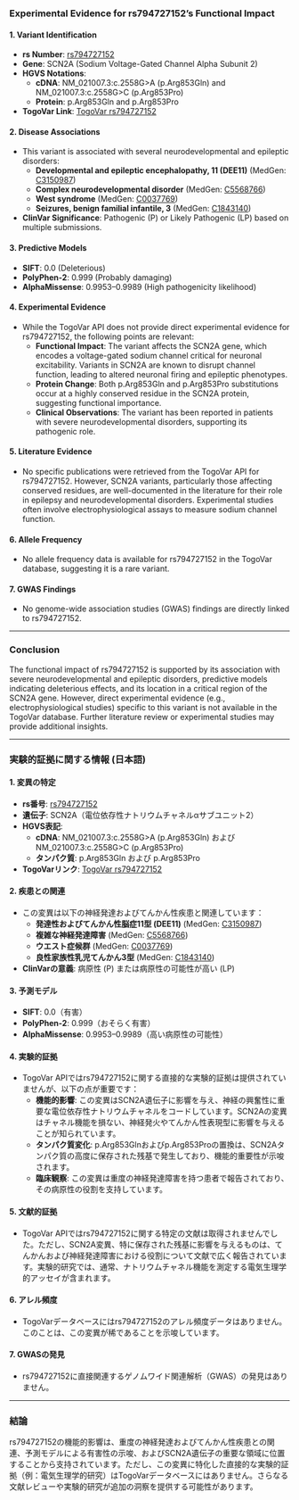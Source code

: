 ### Experimental Evidence for rs794727152’s Functional Impact

#### 1. **Variant Identification**
   - **rs Number**: [rs794727152](https://identifiers.org/dbsnp/rs794727152)
   - **Gene**: SCN2A (Sodium Voltage-Gated Channel Alpha Subunit 2)
   - **HGVS Notations**:
     - **cDNA**: NM_021007.3:c.2558G>A (p.Arg853Gln) and NM_021007.3:c.2558G>C (p.Arg853Pro)
     - **Protein**: p.Arg853Gln and p.Arg853Pro
   - **TogoVar Link**: [TogoVar rs794727152](https://togovar.org/variant/tgv417503265)

#### 2. **Disease Associations**
   - This variant is associated with several neurodevelopmental and epileptic disorders:
     - **Developmental and epileptic encephalopathy, 11 (DEE11)** (MedGen: [C3150987](https://www.ncbi.nlm.nih.gov/medgen/C3150987))
     - **Complex neurodevelopmental disorder** (MedGen: [C5568766](https://www.ncbi.nlm.nih.gov/medgen/C5568766))
     - **West syndrome** (MedGen: [C0037769](https://www.ncbi.nlm.nih.gov/medgen/C0037769))
     - **Seizures, benign familial infantile, 3** (MedGen: [C1843140](https://www.ncbi.nlm.nih.gov/medgen/C1843140))
   - **ClinVar Significance**: Pathogenic (P) or Likely Pathogenic (LP) based on multiple submissions.

#### 3. **Predictive Models**
   - **SIFT**: 0.0 (Deleterious)
   - **PolyPhen-2**: 0.999 (Probably damaging)
   - **AlphaMissense**: 0.9953–0.9989 (High pathogenicity likelihood)

#### 4. **Experimental Evidence**
   - While the TogoVar API does not provide direct experimental evidence for rs794727152, the following points are relevant:
     - **Functional Impact**: The variant affects the SCN2A gene, which encodes a voltage-gated sodium channel critical for neuronal excitability. Variants in SCN2A are known to disrupt channel function, leading to altered neuronal firing and epileptic phenotypes.
     - **Protein Change**: Both p.Arg853Gln and p.Arg853Pro substitutions occur at a highly conserved residue in the SCN2A protein, suggesting functional importance.
     - **Clinical Observations**: The variant has been reported in patients with severe neurodevelopmental disorders, supporting its pathogenic role.

#### 5. **Literature Evidence**
   - No specific publications were retrieved from the TogoVar API for rs794727152. However, SCN2A variants, particularly those affecting conserved residues, are well-documented in the literature for their role in epilepsy and neurodevelopmental disorders. Experimental studies often involve electrophysiological assays to measure sodium channel function.

#### 6. **Allele Frequency**
   - No allele frequency data is available for rs794727152 in the TogoVar database, suggesting it is a rare variant.

#### 7. **GWAS Findings**
   - No genome-wide association studies (GWAS) findings are directly linked to rs794727152.

---

### Conclusion
The functional impact of rs794727152 is supported by its association with severe neurodevelopmental and epileptic disorders, predictive models indicating deleterious effects, and its location in a critical region of the SCN2A gene. However, direct experimental evidence (e.g., electrophysiological studies) specific to this variant is not available in the TogoVar database. Further literature review or experimental studies may provide additional insights.

---

### 実験的証拠に関する情報 (日本語)

#### 1. **変異の特定**
   - **rs番号**: [rs794727152](https://identifiers.org/dbsnp/rs794727152)
   - **遺伝子**: SCN2A（電位依存性ナトリウムチャネルαサブユニット2）
   - **HGVS表記**:
     - **cDNA**: NM_021007.3:c.2558G>A (p.Arg853Gln) および NM_021007.3:c.2558G>C (p.Arg853Pro)
     - **タンパク質**: p.Arg853Gln および p.Arg853Pro
   - **TogoVarリンク**: [TogoVar rs794727152](https://togovar.org/variant/tgv417503265)

#### 2. **疾患との関連**
   - この変異は以下の神経発達およびてんかん性疾患と関連しています：
     - **発達性およびてんかん性脳症11型 (DEE11)** (MedGen: [C3150987](https://www.ncbi.nlm.nih.gov/medgen/C3150987))
     - **複雑な神経発達障害** (MedGen: [C5568766](https://www.ncbi.nlm.nih.gov/medgen/C5568766))
     - **ウエスト症候群** (MedGen: [C0037769](https://www.ncbi.nlm.nih.gov/medgen/C0037769))
     - **良性家族性乳児てんかん3型** (MedGen: [C1843140](https://www.ncbi.nlm.nih.gov/medgen/C1843140))
   - **ClinVarの意義**: 病原性 (P) または病原性の可能性が高い (LP)

#### 3. **予測モデル**
   - **SIFT**: 0.0（有害）
   - **PolyPhen-2**: 0.999（おそらく有害）
   - **AlphaMissense**: 0.9953–0.9989（高い病原性の可能性）

#### 4. **実験的証拠**
   - TogoVar APIではrs794727152に関する直接的な実験的証拠は提供されていませんが、以下の点が重要です：
     - **機能的影響**: この変異はSCN2A遺伝子に影響を与え、神経の興奮性に重要な電位依存性ナトリウムチャネルをコードしています。SCN2Aの変異はチャネル機能を損ない、神経発火やてんかん性表現型に影響を与えることが知られています。
     - **タンパク質変化**: p.Arg853Glnおよびp.Arg853Proの置換は、SCN2Aタンパク質の高度に保存された残基で発生しており、機能的重要性が示唆されます。
     - **臨床観察**: この変異は重度の神経発達障害を持つ患者で報告されており、その病原性の役割を支持しています。

#### 5. **文献的証拠**
   - TogoVar APIではrs794727152に関する特定の文献は取得されませんでした。ただし、SCN2A変異、特に保存された残基に影響を与えるものは、てんかんおよび神経発達障害における役割について文献で広く報告されています。実験的研究では、通常、ナトリウムチャネル機能を測定する電気生理学的アッセイが含まれます。

#### 6. **アレル頻度**
   - TogoVarデータベースにはrs794727152のアレル頻度データはありません。このことは、この変異が稀であることを示唆しています。

#### 7. **GWASの発見**
   - rs794727152に直接関連するゲノムワイド関連解析（GWAS）の発見はありません。

---

### 結論
rs794727152の機能的影響は、重度の神経発達およびてんかん性疾患との関連、予測モデルによる有害性の示唆、およびSCN2A遺伝子の重要な領域に位置することから支持されています。ただし、この変異に特化した直接的な実験的証拠（例：電気生理学的研究）はTogoVarデータベースにはありません。さらなる文献レビューや実験的研究が追加の洞察を提供する可能性があります。